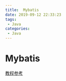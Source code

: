 ```yaml
---
title:  Mybatis
date: 2019-09-12 22:33:23
tags: 
 - Java
categories: 
 - Java
---
```

# Mybatis

[教程参考](https://blog.csdn.net/sunhuansheng/article/details/84099823)

